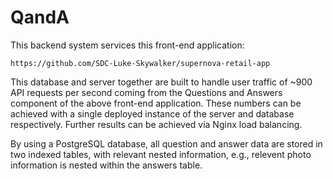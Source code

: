 # QandA

This backend system services this front-end application:

`https://github.com/SDC-Luke-Skywalker/supernova-retail-app`

This database and server together are built to handle user traffic of ~900 API requests per second coming from the Questions and Answers component of the above front-end application. These numbers can be achieved with a single deployed instance of the server and database respectively. Further results can be achieved via Nginx load balancing.

By using a PostgreSQL database, all question and answer data are stored in two indexed tables, with relevant nested information, e.g., relevent photo information is nested within the answers table.
